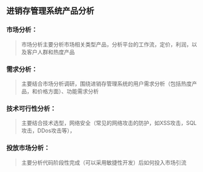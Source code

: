 ## 进销存管理系统产品分析

### 市场分析：

> 市场分析主要分析市场相关类型产品，分析平台的工作流，定价，利润，以及客户人群和热度产品



### 需求分析：

> 主要结合市场分析调研，围绕进销存管理系统的用户需求分析（包括热度产品，和价格方面）、功能需求分析



### 技术可行性分析：

> 主要结合技术选型，网络安全（常见的网络攻击的防护，如XSS攻击，SQL攻击，DDos攻击等），



### 投放市场分析：

> 主要分析代码阶段性完成（可以采用敏捷性开发）后如何投入市场引流







### 